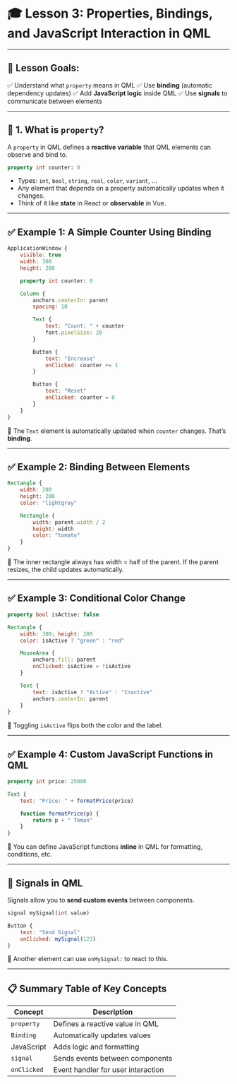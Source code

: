 # 🎓 **Lesson 3: Properties, Bindings, and JavaScript Interaction in QML**

---

## 🎯 Lesson Goals:

✅ Understand what `property` means in QML
✅ Use **binding** (automatic dependency updates)
✅ Add **JavaScript logic** inside QML
✅ Use **signals** to communicate between elements

---

## 📌 1. What is `property`?

A `property` in QML defines a **reactive variable** that QML elements can observe and bind to.

```qml
property int counter: 0
```

* Types: `int`, `bool`, `string`, `real`, `color`, `variant`, ...
* Any element that depends on a property automatically updates when it changes.
* Think of it like **state** in React or **observable** in Vue.

---

## ✅ Example 1: A Simple Counter Using Binding

```qml
ApplicationWindow {
    visible: true
    width: 300
    height: 200

    property int counter: 0

    Column {
        anchors.centerIn: parent
        spacing: 10

        Text {
            text: "Count: " + counter
            font.pixelSize: 20
        }

        Button {
            text: "Increase"
            onClicked: counter += 1
        }

        Button {
            text: "Reset"
            onClicked: counter = 0
        }
    }
}
```

📎 The `Text` element is automatically updated when `counter` changes. That’s **binding**.

---

## ✅ Example 2: Binding Between Elements

```qml
Rectangle {
    width: 200
    height: 200
    color: "lightgray"

    Rectangle {
        width: parent.width / 2
        height: width
        color: "tomato"
    }
}
```

📎 The inner rectangle always has width = half of the parent. If the parent resizes, the child updates automatically.

---

## ✅ Example 3: Conditional Color Change

```qml
property bool isActive: false

Rectangle {
    width: 300; height: 200
    color: isActive ? "green" : "red"

    MouseArea {
        anchors.fill: parent
        onClicked: isActive = !isActive
    }

    Text {
        text: isActive ? "Active" : "Inactive"
        anchors.centerIn: parent
    }
}
```

📎 Toggling `isActive` flips both the color and the label.

---

## ✅ Example 4: Custom JavaScript Functions in QML

```qml
property int price: 25000

Text {
    text: "Price: " + formatPrice(price)

    function formatPrice(p) {
        return p + " Toman"
    }
}
```

📎 You can define JavaScript functions **inline** in QML for formatting, conditions, etc.

---

## 📢 Signals in QML

Signals allow you to **send custom events** between components.

```qml
signal mySignal(int value)

Button {
    text: "Send Signal"
    onClicked: mySignal(123)
}
```

📎 Another element can use `onMySignal:` to react to this.

---

## 📋 Summary Table of Key Concepts

| Concept     | Description                        |
| ----------- | ---------------------------------- |
| `property`  | Defines a reactive value in QML    |
| `Binding`   | Automatically updates values       |
| JavaScript  | Adds logic and formatting          |
| `signal`    | Sends events between components    |
| `onClicked` | Event handler for user interaction |
